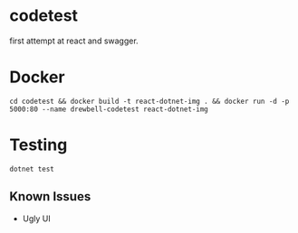 # codetest
first attempt at react and swagger.


# Docker
`cd codetest && docker build -t react-dotnet-img . && docker run -d -p 5000:80 --name drewbell-codetest react-dotnet-img`

# Testing
`dotnet test`

## Known Issues
- Ugly UI